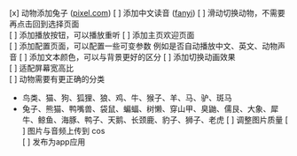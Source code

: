 [x] 动物添加兔子  ([pixel.com](https://www.pexels.com/zh-cn/))
[ ] 添加中文读音  ([fanyi](https://fanyi.baidu.com/))
[ ] 滑动切换动物，不需要再点击回到选择页面  
[ ] 添加播放按钮，可以播放重听
[ ] 添加主页欢迎页面  
[ ] 添加配置页面，可以配置一些可变参数 例如是否自动播放中文、英文、动物声音
[ ] 添加文本颜色，可以与背景更好的区分
[ ] 添加切换动画效果  
[ ] 适配屏幕宽高比  
[ ] 动物需要有更正确的分类  
  * 鸟类、猫、狗、狐狸、狼、鸡、牛、猴子、羊、马、驴、斑马
  * 兔子、熊猫、鸭嘴兽、袋鼠、蝙蝠、树懒、穿山甲、臭鼬、儒艮、大象、犀牛、鲸鱼、海豚、鸭子、天鹅、长颈鹿、豹子、狮子、老虎
[ ] 调整图片质量
[ ] 图片与音频上传到 cos  
[ ] 发布为app应用  